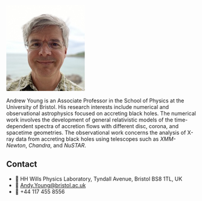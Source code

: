 ---
---

![Dr Andrew Young](assets/images/Andy.jpg)

Andrew Young is an Associate Professor in the School of Physics at the University of Bristol. His research interests include numerical and observational astrophysics focused on accreting black holes. The numerical work involves the development of general relativistic models of the time-dependent spectra of accretion flows with different disc, corona, and spacetime geometries. The observational work concerns the analysis of X-ray data from accreting black holes using telescopes such as *XMM-Newton*, *Chandra*, and *NuSTAR*.

## Contact

- 📮 HH Wills Physics Laboratory, Tyndall Avenue, Bristol BS8 1TL, UK
- 📧 [Andy.Young@bristol.ac.uk](mailto:Andy.Young@bristol.ac.uk)
- 📱 +44 117 455 8556
